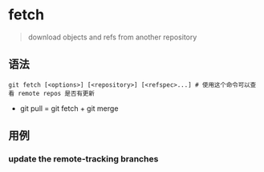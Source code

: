 # fetch

> download objects and refs from another repository

## 语法

```shell
git fetch [<options>] [<repository>] [<refspec>...] # 使用这个命令可以查看 remote repos 是否有更新
```

- git pull = git fetch + git merge

## 用例

### update the remote-tracking branches
